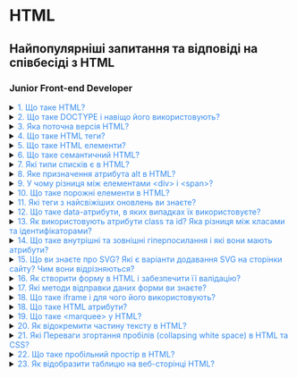 # HTML

## Найпопулярніші запитання та відповіді на співбесіді з HTML

### Junior Front-еnd Developer

<details>
<summary> <span style="color:#368bed">1. Що таке HTML?</span></summary>

`HTML` (HyperText Markup Language) — це інструкція для браузера, яка визначає стандарт розмітки HTML, що використовується в документі.

[MDN link](https://developer.mozilla.org/en-US/docs/Web/HTML)

</details>
<details>

<summary><span style="color:#368bed">2. Що таке DOCTYPE і навіщо його використовують?</span></summary>

`DOCTYPE` — це інструкція для браузера, яка визначає стандарт розмітки HTML, що використовується в документі.

### Призначення

    1. **Режим сумісності:** Вказує браузеру використовувати стандартний режим (standards mode), а не режим сумісності (quirks mode).
    2. **Правильний рендеринг:** Забезпечує коректне відображення сторінки відповідно до специфікації обраної версії HTML.

У HTML5 використовується коротка декларація:

```
<!DOCTYPE html>
```

Це мінімізує плутанину і є стандартом для сучасних веб-додатків.

[MDN link](https://developer.mozilla.org/en-US/docs/Glossary/Doctype)

</details>
<details>

<summary> <span style="color:#368bed">3. Яка поточна версія HTML?</span></summary>

Поточна версія `HTML` — це `HTML5.2`. Вона була офіційно рекомендована W3C у грудні 2017 року.
HTML продовжує еволюціонувати, але HTML5.2 залишається основою сучасної розробки.

[Wiki link](https://uk.wikipedia.org/wiki/HTML5)

</details>
<details>

<summary> <span style="color:#368bed">4. Що таке HTML теги?</span></summary>

**HTML-теги** — це основні елементи мови HTML, які використовуються для створення структури та форматування веб-сторінок.<br>
**Формат:** Теги зазвичай мають відкриваючу та закриваючу частини:

```
<назва_тега>Вміст</назва_тега>
```

### Наприклад:

```
<p>Це абзац</p>
```

### Типи тегів:

1.  **Парні:** Мають відкриваючий і закриваючий тег (наприклад, `<div></div>`).
2.  **Одинарні:** Самозакриваються (наприклад, `<img />`).<br>
    Теги визначають елементи, такі як заголовки, списки, зображення, таблиці тощо.

[MDN link](https://developer.mozilla.org/en-US/docs/Glossary/Tag)

</details>
<details>

<summary><span style="color:#368bed">5. Що таке HTML елементи?</span></summary>

**HTML-елемент** — це одиниця структури веб-сторінки, що складається з тегу та його вмісту. Елемент включає відкриваючий тег, закриваючий тег (якщо він потрібен), а також будь-який вміст між ними.<br>

### Наприклад:

```
<p>Це абзац.</p>
```

HTML-елементи можуть мати атрибути, що додають додаткову інформацію, наприклад:

```
<a href="https://example.com">Посилання</a>
```

Тут `href` — це атрибут елемента `<a>`.

[MDN link](https://developer.mozilla.org/en-US/docs/Web/HTML/Element)

</details>
<details>

<summary> <span style="color:#368bed">6. Що таке семантичний HTML?</span></summary>

**Семантичний HTML** — це використання тега в HTML, який чітко визначає свою роль і значення в контексті документа. Це покращує доступність, SEO і підтримку коду.

Наприклад, замість простого використання `<div>` для створення заголовків або списків, використовуються спеціалізовані семантичні теги:

- `<header>` — для заголовку сторінки або розділу.
- `<footer>` — для футера.
- `<article>` — для самостійної одиниці контенту.
- `<section>` — для розділу, що містить тематичний вміст.
- `<nav>` — для навігаційних посилань.
- `<main>` — для основного вмісту сторінки.

Це допомагає пошуковим системам і екранним читалям правильно інтерпретувати вміст сторінки.

[MDN link](https://developer.mozilla.org/en-US/docs/Glossary/Semantics)

</details>
<details>

<summary> <span style="color:#368bed">7. Які типи списків є в HTML?</span></summary>

- В HTML існують три основні типи списків:

  - **Нумерований список** (Ordered list `<ol>`): Список, елементи якого пронумеровані.

  - **Маркірований список** (Unordered list `<ul>`): Список, елементи якого позначені маркерами.

  - **Описовий список** (Definition list `<dl>`): Cписок відображається у вигляді тексту, де терміни (`<dt>`) виділяються окремо, а їхні описи (`<dd>`) розташовані під ними із відступом.

[W3schoolsua link](https://w3schoolsua.github.io/html/html_lists.html#gsc.tab=0)

</details>
<details>

<summary> <span style="color:#368bed">8. Яке призначення атрибута alt в HTML?</span></summary>

- Атрибут `alt` використовується для надання текстового опису зображення, якщо зображення не може бути відображене. Це також важливо для доступності, адже екранні читалки можуть озвучувати цей текст для людей з порушеннями зору.

[css.in.ua link](https://css.in.ua/html/tag/img/alt)<br>
[Attributes list on MDN link](https://developer.mozilla.org/en-US/docs/Web/HTML/Attributes)

</details>
<details>

<summary> <span style="color:#368bed">9. У чому різниця між елементами &lt;div&gt; і &lt;span&gt;?</span></summary>

Елементи `<div>` і `<span>` в HTML використовуються для структуризації та стилізації веб-контенту, але мають різні характеристики і призначення.

- `<div>` — є блочним елементом. Це означає, що він завжди починається з нового рядка і займає всю ширину доступного простору. Його зазвичай використовують для групування великих частин контенту, таких як кілька абзаців або зображення з підписами
- `<span>` — є рядковим (інлайн) елементом. Він не починає новий рядок і займає лише ту ширину, яку потребує його вміст. Використовується для стилізації менших фрагментів тексту або елементів, таких як слова в реченні

[Wiki link](https://uk.wikipedia.org/wiki/Div_and_span)<br>

</details>
<details>

<summary> <span style="color:#368bed">10. Що таке порожні елементи в HTML?</span></summary>

Порожні елементи в HTML, також відомі як елементи без вмісту або самозакриваючі елементи, — це елементи, які не мають внутрішнього вмісту і не потребують закриваючого тегу. Вони використовуються для вставки специфічних функцій або вмісту на веб-сторінці без необхідності оточувати їх текстом чи іншими елементами.

### Основні характеристики порожніх елементів

1. Відсутність вмісту: Порожні елементи не містять тексту чи інших тегів між відкриваючим і закриваючим тегами. Наприклад, тег <br> використовується для вставки розриву рядка, а <img> — для вставки зображення.
2. Закриваючий тег: У HTML5 порожні елементи можуть бути представлені без закриваючого тегу, але їх можна також закривати за допомогою слешу (/>). Наприклад:
3. Приклади порожніх елементів: Основні приклади включають:

- `<img>` — для зображень.
- `<br>` — для розриву рядка.
- `<input>` — для елементів форми.
- `<hr>` — для горизонтальної лінії.
  Ці елементи не містять тексту чи інших елементів всередині.

4. Семантичне значення: Хоча порожні елементи не містять контенту, вони виконують важливі функції у структурі HTML-документа, забезпечуючи правильну семантику та функціональність сторінки

Порожні елементи є важливими для створення структурованих і функціональних веб-сторінок, оскільки вони дозволяють інтегрувати різноманітний вміст без зайвих тегів або контенту.

</details>
<details>

<summary> <span style="color:#368bed">11. Які теги з найсвіжіших оновлень ви знаєте?</span></summary>

- `<mark>`: Для виділення тексту (позначення важливих фрагментів).
- `<progress>`: Для відображення прогресу виконання задачі.
- `<meter>`: Для вимірювання значення в певному діапазоні (наприклад, рівень батареї).

</details>
<details>

<summary> <span style="color:#368bed">12. Що таке data-атрибути, в яких випадках їх використовуєте?</span></summary>

**Data-атрибути** — це спеціальні атрибути в HTML, які дозволяють зберігати додаткову інформацію про елементи без необхідності використовувати нестандартні атрибути. Вони починаються з префікса data-, після якого може слідувати будь-яке слово, що описує дані.

### Основні характеристики data-атрибутів

**1. Синтаксис:**
Data-атрибут повинен починатися з `data-`, після чого йде назва атрибута, яка може містити літери, цифри та дефіси. Наприклад:

```
<div data-user-id="12345"></div>
```

**2. Зберігання даних:**
Data-атрибути використовуються для зберігання інформації, яка не відображається на екрані, але може бути корисною для скриптів або стилів. Це дозволяє розширити функціональність HTML-елементів без порушення стандартів.

**3. Доступ через JavaScript:**
Для доступу до значень data-атрибутів у JavaScript можна використовувати об'єкт `dataset`. Наприклад:

```
const userId = document.querySelector('div').dataset.userId; // "12345"
```

### Використання в CSS:

Data-атрибути також можуть бути використані в CSS для стилізації елементів на основі їх значень. Наприклад:

```css
div[data-user-id="12345"] {
  background-color: yellow;
}
```

### Коли використовувати data-атрибути

- Зберігання метаданих: Коли потрібно зберігати інформацію про елемент, яка не є частиною видимого контенту (наприклад, ідентифікатори, статуси).
- Взаємодія з JavaScript: Коли дані потрібні для обробки подій або маніпуляцій на сторінці.
- Стилізація: Коли потрібно змінювати стиль елемента в залежності від його атрибутів.
  Data-атрибути є потужним інструментом для веб-розробників, оскільки вони дозволяють зберігати додаткову інформацію без шкоди для структури документа і забезпечують легкий доступ до цих даних через JavaScript та CSS.

[MDN link](https://developer.mozilla.org/en-US/docs/Learn_web_development/Howto/Solve_HTML_problems/Use_data_attributes)
[MDN link](https://developer.mozilla.org/en-US/docs/Web/HTML/Global_attributes/data-*)

</details>
<details>

<summary> <span style="color:#368bed">13. Як використовують атрибути class та id? Яка різниця між класами та ідентифікаторами?</span></summary>

Атрибути `class` та `id` в HTML використовуються для ідентифікації та стилізації елементів, але мають різні функції та обмеження.

### Атрибут `id`

- Унікальність: Атрибут id призначений для унікальної ідентифікації елемента на сторінці. Це означає, що в одному HTML-документі не може бути більше одного елемента з однаковим значенням `id`.
- Використання: Зазвичай використовується для прив'язки стилів у CSS або для доступу до елемента в JavaScript за допомогою методу `getElementById()`.

### Наприклад:

```
<div id="header">Заголовок</div>
```

```css
#header {
  background-color: #f4f4f4;
}
```

### Атрибут `class`

- Множинність: Атрибут `class` дозволяє кільком елементам мати однакове значення класу. Це означає, що один і той же клас може бути застосований до багатьох елементів на сторінці.
- Використання: Використовується для групування стилів у CSS або для доступу до елементів у JavaScript через метод `getElementsByClassName()`.

### Наприклад:

```
<div class="city">Київ</div>
<div class="city">Львів</div>
```

```js
const cities = document.getElementsByClassName("city");
```

### Основні відмінності між `class` та `id`

| Характеристика         | Атрибут `id`             | Атрибут `class`                          |
| ---------------------- | ------------------------ | ---------------------------------------- |
| Унікальність           | Унікальний на сторінці   | Може бути спільним для кількох елементів |
| Використання           | Для конкретного елемента | Для групи елементів                      |
| Доступ у JS            | `getElementById()`       | `getElementsByClassName()`               |
| Чутливість до регістру | Так                      | Так                                      |

Різниця:

- `class` може бути присвоєний кільком елементам, в той час як id має бути унікальним на сторінці (один елемент з таким ідентифікатором).
- `id` має вищий пріоритет у CSS, якщо використовувати селектори з однаковою специфічністю.

Підсумок:

- `class`: для групування елементів з однаковими стилями або функціональністю.
- `id`: для унікальної ідентифікації елемента на сторінці.

[w3schoolsua link](https://w3schoolsua.github.io/html/html_id.html#gsc.tab=0)

</details>
<details>

<summary> <span style="color:#368bed">14. Що таке внутрішні та зовнішні гіперпосилання і які вони мають атрибути?</span></summary>

Внутрішні та зовнішні гіперпосилання в HTML є важливими елементами для навігації веб-сторінок. Ось їх визначення та основні атрибути.

**Внутрішні гіперпосилання** — це посилання, яке веде на іншу частину тієї ж веб-сторінки або на іншу сторінку того ж сайту.

**Зовнішні гіперпосилання** — це посилання, яке веде на інший сайт або домен.

### Атрибути для обох типів посилань:

1.  `href`: Основний атрибут, який вказує на адресу ресурсу (URL).

- Для внутрішнього посилання: `<a href="#section1">Перейти до розділу 1</a>`
- Для зовнішнього посилання: `<a href="https://example.com">Перейти на зовнішній сайт</a>`

2.  `target`: Визначає, де буде відкриватися посилання.

- `_self` — відкривається в тому ж вікні або вкладці (за замовчуванням).
- `_blank` — відкривається в новій вкладці або вікні.
- Приклад для відкриття в новій вкладці: `<a href="https://example.com" target="_blank">Відкрити в новій вкладці</a>`

3. rel: Визначає відносини між поточною сторінкою та сторінкою, на яку веде посилання. Для зовнішніх посилань часто використовують:

- `rel="noopener"`: запобігає передаванню інформації про джерело.
- `rel="noreferrer"`: запобігає передаванню реферера.
- Наприклад: `<a href="https://example.com" target="_blank" rel="noopener noreferrer">Зовнішнє посилання</a>`

[Wiki link](https://uk.wikipedia.org/wiki/Гіперпосилання)

</details>
<details>

<summary> <span style="color:#368bed">15. Що ви знаєте про SVG? Які є варіанти додавання SVG на сторінки сайту? Чим вони відрізняються?</span></summary>

**SVG (Scalable Vector Graphics)** — це формат векторної графіки, який дозволяє створювати двомірні зображення за допомогою XML. Існує кілька способів додавання SVG на веб-сторінки, кожен з яких має свої особливості.

### Варіанти додавання SVG на веб-сторінки

**1. Використання тегу `<img>`**

Цей метод є найпростішим способом вставлення SVG. Просто вкажіть шлях до файлу SVG у атрибуті src:

```
<img src="my-image.svg" alt="Опис зображення">
```

_Переваги:_

- Легкість використання.
- Підтримка всіх браузерів.

_Недоліки:_

- Обмежена можливість стилізації через CSS.

**2. Вбудовування SVG через тег `<svg>`**

Ви можете вставити код SVG безпосередньо в HTML-документ:

```
<svg width="200" height="200">
    <circle cx="100" cy="100" r="80" fill="green" />
</svg>

```

_Переваги:_

- Можливість стилізації через CSS.
- Легкий доступ до елементів SVG для маніпуляцій за допомогою JavaScript.

_Недоліки:_

- Збільшення розміру HTML-документа, якщо SVG великий.

**3. Використання тегу `<object>`**

Цей метод дозволяє вставити SVG як об'єкт:

```
<object data="my-image.svg" type="image/svg+xml" width="300" height="300"></object>
```

_Переваги:_

- Підтримує інтерактивність SVG.
- Можливість завантаження SVG з інших доменів.
  Недоліки:
- Може не підтримуватися в деяких старих браузерах

**4. Використання тегу `<iframe>`**

SVG можна також вставити через iframe:

```
<iframe src="my-image.svg" width="300" height="300"></iframe>
```

_Переваги:_

- Ізоляція контенту, що може бути корисним для безпеки.

_Недоліки:_

- Обмежена можливість взаємодії з CSS і JavaScript на сторінці.

**5. Використання псевдоелементів `::before` або `::after`**

SVG можна вставити в CSS через властивість `content`:

```css
.element::before {
  content: url("my-image.svg");
}
```

_Переваги:_

- Додає графіку без зміни HTML-коду.
  Недоліки:
- Обмежена можливість взаємодії та стилізації

_Висновок_

Кожен метод додавання SVG має свої переваги та недоліки. Вибір підходящого способу залежить від конкретних потреб проекту. Вбудовування SVG через тег `<svg>` забезпечує найбільшу гнучкість у стилізації та інтерактивності, тоді як використання `<img>` є найпростішим способом для статичних зображень.

[freecodecamp link](https://www.freecodecamp.org/ukrainian/news/yak-vykorystovuvaty-zobrazhennya-svg-u-css-ta-html-tutorial-dlya-pochatkivtsiv/)<br>
[MDN link](https://developer.mozilla.org/en-US/docs/Web/SVG/Tutorial)

</details>
<details>

<summary> <span style="color:#368bed">16. Як створити форму в HTML і забезпечити її валідацію?</span></summary>

Створення форм в HTML є важливим аспектом веб-розробки, що дозволяє користувачам вводити та надсилати дані. Для забезпечення коректності введених даних існують різні методи валідації форм. Розглянемо, як створити базову форму та реалізувати її валідацію.

## Створення форми в HTML

### Основна структура

Форма в HTML визначається за допомогою тегу `<form>`, який містить інші елементи, такі як поля введення, кнопки тощо. Основні атрибути тега `<form>`:

- **action**: URL-адреса, куди будуть надсилатися дані форми.
- **method**: метод надсилання даних (зазвичай GET або POST).

### Приклад базової форми

```
<form action="/submit" method="post">
    <label for="username">Ім'я користувача:</label>
    <input type="text" id="username" name="username" required>

    <label for="password">Пароль:</label>
    <input type="password" id="password" name="password" required>

    <input type="submit" value="Відправити">
</form>
```

У цьому прикладі форма містить два поля: для введення імені користувача та пароля. Атрибут required забезпечує, що ці поля повинні бути заповнені перед відправкою.

### Валідація форм

Валідація форм може бути реалізована як на стороні клієнта (в браузері), так і на стороні сервера.

**1. Валідація на стороні клієнта**

HTML5 пропонує вбудовану валідацію через атрибути, такі як `required`, `minlength`, `maxlength`, `pattern` тощо.

Наприклад:

```
<input type="email" id="email" name="email" required>
```

Цей код забезпечує перевірку, що введене значення є дійсною електронною адресою.

**2. Валідація за допомогою JavaScript**

Для більш складних перевірок можна використовувати JavaScript.

Наприклад:

```js
<form id="myForm">
    <label for="age">Вік:</label>
    <input type="number" id="age" name="age">
    <input type="submit" value="Відправити">
</form>

<script>
document.getElementById("myForm").onsubmit = function() {
    var age = document.getElementById("age").value;
    if (age < 18) {
        alert("Вам повинно бути не менше 18 років.");
        return false; // Зупиняє відправку форми
    }
};
</script>

```

У цьому прикладі при спробі відправити форму перевіряється, чи вік користувача не менше 18 років.

**3. Валідація на стороні сервера**

Незалежно від того, чи проводиться валідація на клієнтській стороні, важливо також перевіряти дані на сервері для запобігання зловживанням та помилкам.

### Висновок

Створення форм у HTML є простим процесом, який можна доповнити різними методами валідації для забезпечення коректності введених даних. Використовуючи атрибути HTML5 та JavaScript, ви можете створити зручні та безпечні форми для збору інформації від користувачів.

[freecodecamp link](https://www.freecodecamp.org/ukrainian/news/formy-v-html-yak-stvoryty-bazovi-formy-za-dopomohoyu-html/)

</details>
<details>

<summary> <span style="color:#368bed">17. Які методи відправки даних форми ви знаєте?</span></summary>

Існує кілька основних методів відправки даних форми в HTML, які визначають, як дані будуть передані на сервер. Основні з них — це GET та POST.

**1. Метод `GET`**

Метод `GET` передає дані через URL-адресу. Усі параметри запиту додаються до URL, що робить їх видимими в адресному рядку браузера. Це підходить для запитів, які не потребують конфіденційності, наприклад, для форм пошуку.

Приклад:

```
<form action="http://example.com/search" method="get">
    <input type="text" name="query" placeholder="Пошук...">
    <input type="submit" value="Знайти">
</form>

```

_Переваги:_

- Простота використання.
- Легкість у кешуванні запитів.

_Недоліки:_

- Обмеження на кількість переданих даних (залежить від браузера).
- Дані видимі в адресному рядку, що небажано для конфіденційної інформації.

**2. Метод `POST`**

Метод `POST` передає дані в тілі HTTP-запиту, що робить їх невидимими для користувача. Цей метод підходить для форм, які містять конфіденційну інформацію (наприклад, паролі) або великі обсяги даних.

Приклад:

```
<form action="http://example.com/submit" method="post">
    <input type="text" name="username" placeholder="Ім'я користувача" required>
    <input type="password" name="password" placeholder="Пароль" required>
    <input type="submit" value="Увійти">
</form>

```

_Переваги:_

- Більше обмежень на обсяг переданих даних.
- Дані не відображаються в адресному рядку.

_Недоліки:_

- Менш зручний для кешування.

**3. Використання `FormData`**

Об'єкт `FormData` дозволяє збирати дані з форми та надсилати їх за допомогою JavaScript (наприклад, через `fetch`). Це особливо корисно для асинхронних запитів.

_Приклад:_

```
<form id="myForm">
    <input type="text" name="name" value="John">
    <input type="submit">
</form>

<script>
document.getElementById('myForm').onsubmit = async (e) => {
    e.preventDefault();
    let formData = new FormData(e.target);
    let response = await fetch('/submit', {
        method: 'POST',
        body: formData
    });
    let result = await response.json();
    alert(result.message);
};
</script>
```

_Переваги:_

- Можливість надсилати файли разом з іншими даними.
- Гнучкість у роботі з формами без перезавантаження сторінки.

### Висновок

Основними методами відправки даних форм є GET і POST, кожен з яких має свої переваги і недоліки. Для більш складних сценаріїв можна використовувати об'єкт FormData, що забезпечує гнучкість і можливість асинхронного надсилання даних.

[MDN link](https://developer.mozilla.org/en-US/docs/Learn_web_development/Extensions/Forms/Sending_and_retrieving_form_data)

</details>
<details>

<summary> <span style="color:#368bed">18. Що таке iframe і для чого його використовують?</span></summary>

**iFrame (inline frame)** — це HTML-елемент, який дозволяє вбудовувати один HTML-документ у межах іншого. Це створює прямокутну область на веб-сторінці, в якій може відображатися вміст з іншого джерела, включаючи веб-сторінки, відео, карти та інші інтерактивні елементи.

## Використання iFrame

### iFrame має кілька основних застосувань:

- **Вбудовування зовнішнього контенту:** За допомогою iFrame можна вставляти контент з інших веб-сайтів, наприклад, новинні стрічки, соціальні мережі або інтерактивні елементи. Це дозволяє збагачувати хост-сайт динамічним контентом без складної інтеграції.
- **Інтеграція мультимедіа:** iFrame часто використовується для вбудовування відео з платформ, таких як YouTube або Vimeo. Це дозволяє користувачам переглядати відео безпосередньо на сторінці без необхідності переходити на інший сайт.
- **Відображення карт:** Наприклад, Google Maps можна вбудувати на сайт за допомогою iFrame, що дозволяє відвідувачам бачити місцезнаходження компанії безпосередньо на сторінці.
- **Створення "сайту всередині сайту":** iFrame може використовуватися для вбудовування інших веб-сайтів або мікросайтів, дозволяючи користувачам переміщатися по них без виходу з основної сторінки.
- **Ізоляція контенту:** Розробники можуть використовувати iFrame для ізоляції контенту, який може поводитися по-різному в різних браузерах. Це може бути корисно для тимчасових рішень під час розробки постійних.

[MDN link](https://developer.mozilla.org/en-US/docs/Web/HTML/Element/iframe)
[MDN Embedding link](https://developer.mozilla.org/en-US/docs/Learn_web_development/Core/Structuring_content/General_embedding_technologies)

</details>

<details>
<summary> <span style="color:#368bed">18. Що таке HTML атрибути?</span></summary>

**Атрибути HTML** — це спеціальні властивості, які додаються до тегів HTML для надання додаткової інформації про елементи або зміни їх поведінки. Вони складаються з пар "ім'я-значення", які записуються в відкриваючому тегу елемента.

## Основи атрибутів HTML

### Структура атрибутів

Атрибути зазвичай мають таку структуру:

```
<element attribute="значення">Текст</element>
```

- **element:** тип HTML елемента (наприклад, `<a>`, `<img>`, `<input>`).
- **attribute:** ім'я атрибута (наприклад, `href`, `src`, `alt`).
- **значення:** значення атрибута, яке може бути обгорнуте в подвійні або одинарні лапки.

**Типи атрибутів**
Існує кілька категорій атрибутів:

- **Необхідні атрибути**: необхідні для коректної роботи елемента (наприклад, `src` для зображень).
- **Необов'язкові атрибути**: використовуються для зміни стандартної поведінки (наприклад, `title` для підказок).
- **Стандартні атрибути**: підтримуються багатьма елементами (наприклад, `class`, `id`).
- **Атрибути подій**: запускають скрипти при певних діях користувача (наприклад, `onclick`).

### Приклади використання

Ось кілька прикладів атрибутів у HTML:

**1. Посилання:**

```
<a href="https://www.example.com">Приклад посилання</a>
```

Атрибут `href` вказує URL-адресу, на яку веде посилання. 2. Зображення:

**2. Зображення:**

```
<img src="image.jpg" alt="Опис зображення">
```

Атрибут `src` визначає шлях до зображення, а `alt` надає альтернативний текст.

**3. Форма:**

```
<input type="text" id="name" name="name" required>
```

Тут `type`, `id`, `name` і `required` є атрибутами, що визначають тип поля вводу та його властивості.

**Важливість атрибутів**

Атрибути дозволяють розширити функціональність HTML елементів, налаштовуючи їх стиль, поведінку та взаємодію з користувачем. Вони є ключовими для створення інтерактивних веб-сторінок і забезпечують можливість валідації форм та інших дій на сайті

[MDN link](https://developer.mozilla.org/en-US/docs/Web/HTML/Attributes)

</details>

<details>
<summary><span style="color:#368bed">19. Що таке &lt;marquee&gt; у HTML?</span></summary>

Тег `<marquee>` в HTML використовується для створення прокручуваного тексту або елементів на веб-сторінці, відомого як "біжуча строка". Цей елемент дозволяє переміщати текст або зображення в горизонтальному або вертикальному напрямку.

### Основні характеристики

- **Напрямок прокрутки:** За замовчуванням текст рухається зліва направо, але можна змінити напрямок на праворуч, вгору чи вниз за допомогою атрибута `direction`.
- **Тип поведінки:** Атрибут `behavior` визначає, як буде відбуватися прокрутка:
  - **`scroll`**: текст постійно рухається в заданому напрямку.
  - **`slide`**: текст рухається до краю і зупиняється.
  - **`alternate`**: текст змінює напрямок при досягненні краю12.

### Атрибути

Тег `<marquee>` має кілька атрибутів, які дозволяють налаштувати його вигляд і поведінку:

- **`bgcolor`**: задає колір фону.
- **`height`**: висота області прокрутки.
- **`width`**: ширина області прокрутки.
- **`loop`**: кількість повторів прокрутки (за замовчуванням — безкінечно).
- **`scrollamount`**: швидкість руху контенту (значення в пікселях).
- **`scrolldelay`**: затримка між рухами в мілісекундах13.

### Приклад використання

Ось простий приклад використання тегу `<marquee>`:

```
<marquee behavior="scroll" direction="left" bgcolor="#ffcc00" scrollamount="10">
    Це біжучий текст!
</marquee>
```

### Застарілість

Варто зазначити, що тег `<marquee>` вважається застарілим і не рекомендований для використання у сучасних веб-дизайнах. Багато розробників віддають перевагу CSS-анімаціям для досягнення подібного ефекту, оскільки це забезпечує кращу контрольованість і сумісність з новими стандартами HTML

[MDN link](https://developer.mozilla.org/en-US/docs/Web/HTML/Element/marquee)

</details>

<details>
<summary><span style="color:#368bed">20. Як відокремити частину тексту в HTML?</span></summary>

Щоб відокремити частину тексту в HTML, ви можете використати різні елементи для форматування чи структурування контенту. Ось кілька способів:

### 1. Використання тегів для виділення частини тексту\*\*

**a) Тег &lt;span&gt;**

Якщо вам потрібно виділити частину тексту без зміни його семантики (формату), ви можете використовувати тег `<span>`. Він не впливає на структуру документа і дає змогу застосовувати стилі через CSS.

```
<p>Це звичайний текст, а ось <span style="color: red;">ця частина тексту</span> виділена червоним кольором.</p>
```

**b) Тег &lt;strong&gt; або &lt;b&gt;**

Якщо ви хочете підкреслити важливість частини тексту, використовуйте `<strong>`. Це також має семантичне значення для пошукових систем і доступності. Тег `<b>` лише додає жирний шрифт без семантики.

```
<p>Цей текст <strong>важливий</strong> для розуміння.</p>
```

**c) Тег &lt;em&gt; або &lt;i&gt;**

Для виділення тексту курсивом можна використовувати `<em>` (емфаза, має семантичне значення) або просто `<i>`, який не несе семантичного навантаження.

```
<p>Цей текст <em>потрібно прочитати уважно</em>.</p>
```

### 2. Використання блочних елементів для відокремлення тексту

Якщо вам потрібно виділити більшу частину тексту або зробити її окремим блоком, використовуйте блочні елементи:

**a) Тег &lt;div&gt;**
Цей елемент використовується для групування інших елементів або текстів. Ви можете додати до нього стилі або клас.

```
<div style="background-color: lightgray; padding: 10px;">
  Це відокремлений блок тексту.
</div>
```

**b) Тег &lt;section&gt;**

Якщо частина тексту має певну тематику, можна використати тег `<section>`, який позначає логічно відокремлену частину документа.

```
<section>
  <h2>Розділ 1</h2>
  <p>Цей текст належить до першого розділу.</p>
</section>
```

### 3. Використання списків для відокремлення пунктів

**a) Тег &lt;ul&gt; для ненумерованих списків**
Використовується для створення списків без нумерації.

```
<ul>
  <li>Пункт 1</li>
  <li>Пункт 2</li>
  <li>Пункт 3</li>
</ul>
```

**b) Тег &lt;ol&gt; для нумерованих списків**
Використовується для створення списків з нумерацією.

```
<ol>
  <li>Перше завдання</li>
  <li>Друге завдання</li>
  <li>Третє завдання</li>
</ol>
```

### Підсумок:

Вибір способу для відокремлення частини тексту залежить від того, що ви хочете досягти: чи це просто форматування, чи логічна структура контенту. Для простих стилів — використовуйте `<span>` чи інші інлайнові елементи, для структуризації — блочні елементи, такі як `<div>`, `<section>`, `<article>`.

</details>

<details>
<summary><span style="color:#368bed">21. Які Переваги згортання пробілів (collapsing white space) в HTML та CSS?</span></summary>

**1. Зменшення розміру файлів:** Коли зайві пробіли, нові рядки або табуляції автоматично згортатимуться, це допомагає зменшити розмір файлів, що може бути корисно для оптимізації швидкості завантаження веб-сторінки. Це особливо важливо для мобільних пристроїв або при повільному інтернет-з'єднанні.

**2. Спрощення структури документа:** Згортання пробілів дозволяє уникнути зайвих пробілів між елементами, що робить код HTML та CSS більш чистим і зрозумілим. Код стає компактнішим, і його легше підтримувати та редагувати.

**3. Покращення читабельності контенту:** Згортання пробілів дозволяє браузеру правильно відображати текст, забезпечуючи, щоб зайві пробіли не порушували структуру та відображення елементів. Це особливо важливо при відображенні тексту в абзацах, списках або інших блочних елементах.

**4. Ізоляція та відокремлення елементів:** Коли працює згортання пробілів, можна забезпечити рівномірний розподіл простору між елементами, що дозволяє більш ефективно керувати відстанями між ними, без того щоб зайві пробіли впливали на вигляд веб-сторінки.

**5. Уникнення непотрібних порушень макета:** В деяких випадках зайві пробіли можуть спричиняти небажану поведінку макета, наприклад, додавання непотрібних відступів між елементами. Згортання пробілів допомагає уникнути таких ситуацій і зберегти дизайн відповідно до заданих правил стилів.

**Згортання пробілів** — це стандартна поведінка в HTML, що дозволяє браузеру ігнорувати зайві пробіли, кілька переносів рядка або табуляцій між текстовими елементами. Таким чином, візуальне відображення не залежить від кількості пробілів у коді.

[MDN link](https://developer.mozilla.org/en-US/docs/Web/CSS/white-space-collapse)

</details>

<details>
<summary><span style="color:#368bed">22. Що таке пробільний простір в HTML?</span></summary>

У контексті HTML, **white space** (пробільний простір) — це будь-який невидимий символ, який використовується для розділення елементів або тексту на сторінці. Це може бути:

1. **Пробіли (space)**: Використовуються для розділення слів або елементів.
2. **Переноси рядка (newlines)**: Вони відокремлюють рядки тексту або елементів.
3. **Табуляції (tab)**: Використовуються для відступів або для організації коду, але не впливають на відображення на сторінці.
4. Різні інші символи пробілу, наприклад, неформатований пробіл (`&nbsp;`), який можна використовувати для створення постійного пробілу, що не згортатиметься.

### Як працює пробільний простір у HTML:

1. У HTML браузери зазвичай ігнорують зайві пробіли, нові рядки або табуляції. Тобто кілька пробілів або нових рядків між елементами в коді не змінюють відображення на сторінці. Наприклад:

```
<p>Це    приклад    тексту.</p>
```

Відобразиться як:

```
Це приклад тексту.
```

Тобто кілька пробілів між словами буде проігноровано.

2. HTML дозволяє використовувати спеціальні символи для створення пробільного простору, коли це потрібно, наприклад:

- **`&nbsp;`** — нерозривний пробіл (не буде згорнутий при згортанні пробілів).
- **`&#160;`** — також нерозривний пробіл.

### Використання пробілу для форматування:

Пробільний простір в HTML також важливий для організації структури коду, що допомагає зробити його більш читабельним для розробників. Однак пробіли та відступи не впливають на відображення в браузері (якщо тільки не використовуються спеціальні символи, як `&nbsp;`).

### Пробіли в текстовому контенті:

Пробільний простір може бути важливим для відображення в текстових елементах, таких як параграфи (`<p>`), заголовки (`<h1>`, `<h2>`, і т.д.), або списки (`<ul>`, `<ol>`, `<li>`). Вони допомагають організувати текст і зробити його більш зрозумілим для користувача.

### Підсумок:

У HTML пробільний простір — це будь-який символ, що не відображається на сторінці, але використовується для розділення елементів чи тексту. Важливо розуміти, як браузери обробляють пробіли, щоб правильно структурувати контент.

[MDN link](https://developer.mozilla.org/en-US/docs/Web/API/Document_Object_Model/Whitespace)

</details>

<details>
<summary><span style="color:#368bed">23. Як відобразити таблицю на веб-сторінці HTML?</span></summary>

Щоб відобразити таблицю на веб-сторінці HTML, потрібно використовувати спеціальні теги для таблиць. Ось основні кроки та елементи для створення таблиці в HTML:

### 1. Основні теги для таблиці

- **`<table>`**: Створює саму таблицю.
- **`<tr>`**: Означає рядок таблиці (table row).
- **`<th>`**: Означає заголовок таблиці (table header), використовується для створення заголовків стовпців.
- **`<td>`**: Означає клітинку таблиці (table data), використовується для введення даних у таблицю.
- **`<thead>`**, **`<tbody>`**, **`<tfoot>`**: Означають частини таблиці для заголовків, основного вмісту та підсумкових рядків відповідно.

### 2. Приклад базової таблиці в HTML

```
<table>
  <tr>
    <th>Заголовок 1</th>
    <th>Заголовок 2</th>
  </tr>
  <tr>
    <td>Дані 1</td>
    <td>Дані 2</td>
  </tr>
  <tr>
    <td>Дані 3</td>
    <td>Дані 4</td>
  </tr>
</table>
```

[MDN link](https://developer.mozilla.org/en-US/docs/Learn_web_development/Core/Structuring_content/HTML_table_basics)

</details>
